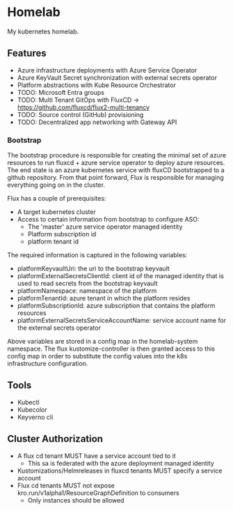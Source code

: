 # Homelab

My kubernetes homelab.

## Features

- Azure infrastructure deployments with Azure Service Operator
- Azure KeyVault Secret synchronization with external secrets operator
- Platform abstractions with Kube Resource Orchestrator
- TODO: Microsoft Entra groups
- TODO: Multi Tenant GitOps with FluxCD -> https://github.com/fluxcd/flux2-multi-tenancy
- TODO: Source control (GitHub) provisioning
- TODO: Decentralized app networking with Gateway API 

### Bootstrap
The bootstrap procedure is responsible for creating the minimal set of azure resources to run fluxcd + azure service operator to deploy azure resources.
The end state is an azure kubernetes service with fluxCD bootstrapped to a github repository. From that point forward, Flux is responsible for managing everything going on in the cluster.

Flux has a couple of prerequisites:
- A target kubernetes cluster
- Access to certain information from bootstrap to configure ASO:
    - The 'master' azure service operator managed identity 
    - Platform subscription id 
    - platform tenant id

The required information is captured in the following variables:
- platformKeyvaultUri: the uri to the bootstrap keyvault
- platformExternalSecretsClientId: client id of the managed identity that is used to read secrets from the bootstrap keyvault
- platformNamespace: namespace of the platform
- platformTenantId: azure tenant in which the platform resides
- platformSubscriptionId: azure subscription that contains the platform resources
- platformExternalSecretsServiceAccountName: service account name for the external secrets operator

Above variables are stored in a config map in the homelab-system namespace.
The flux kustomize-controller is then granted access to this config map in order to substitute the config values into the k8s infrastructure configuration.

## Tools

- Kubectl
- Kubecolor
- Keyverno cli

## Cluster Authorization 

- A flux cd tenant MUST have a service account tied to it
    - This sa is federated with the azure deployment managed identity
- Kustomizations/Helmreleases in fluxcd tenants MUST specify a service account 
- Flux cd tenants MUST not expose kro.run/v1alpha1/ResourceGraphDefinition to consumers
    - Only instances should be allowed
